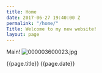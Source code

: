 ```yaml
---
title: Home
date: 2017-06-27 19:40:00 Z
permalink: "/home/"
Title: Welcome to my new website!
layout: page
---
```


Main!
![000003600023.jpg](/uploads/000003600023.jpg)

{{page.title}}
{{page.date}}